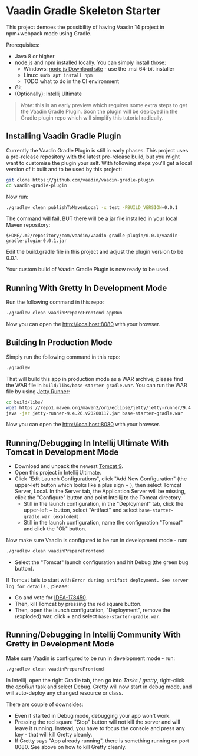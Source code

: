 # Vaadin Gradle Skeleton Starter

This project demoes the possibility of having Vaadin 14 project in npm+webpack
mode using Gradle.

Prerequisites:
* Java 8 or higher
* node.js and npm installed locally. You can simply install those:
  * Windows: [node.js Download site](https://nodejs.org/en/download/) - use the .msi 64-bit installer
  * Linux: `sudo apt install npm`
  * TODO what to do in the CI environment
* Git
* (Optionally): Intellij Ultimate

> *Note*: this is an early preview which requires some extra steps to get the Vaadin
> Gradle Plugin. Soon the plugin will be deployed in the Gradle plugin repo which will
> simplify this tutorial radically.

## Installing Vaadin Gradle Plugin

Currently the Vaadin Gradle Plugin is still in early phases. This project uses a pre-release repository with the latest pre-release build, but you might want to customise the plugin your self. With following steps you'll get a local version of it built and to be used by this project:

```bash
git clone https://github.com/vaadin/vaadin-gradle-plugin
cd vaadin-gradle-plugin
```

Now run:

```bash
./gradlew clean publishToMavenLocal -x test -PBUILD_VERSION=0.0.1
```

The command will fail, BUT there will be a jar file installed in your local Maven repository:

```
$HOME/.m2/repository/com/vaadin/vaadin-gradle-plugin/0.0.1/vaadin-gradle-plugin-0.0.1.jar
```

Edit the build.gradle file in this project and adjust the plugin version to be 0.0.1.

Your custom build of Vaadin Gradle Plugin is now ready to be used.

## Running With Gretty In Development Mode

Run the following command in this repo:

```bash
./gradlew clean vaadinPrepareFrontend appRun
```

Now you can open the [http://localhost:8080](http://localhost:8080) with your browser.

## Building In Production Mode

Simply run the following command in this repo:

```bash
./gradlew
```

That will build this app in production mode as a WAR archive; please find the
WAR file in `build/libs/base-starter-gradle.war`. You can run the WAR file
by using [Jetty Runner](https://mvnrepository.com/artifact/org.eclipse.jetty/jetty-runner):

```bash
cd build/libs/
wget https://repo1.maven.org/maven2/org/eclipse/jetty/jetty-runner/9.4.26.v20200117/jetty-runner-9.4.26.v20200117.jar
java -jar jetty-runner-9.4.26.v20200117.jar base-starter-gradle.war
```

Now you can open the [http://localhost:8080](http://localhost:8080) with your browser.

## Running/Debugging In Intellij Ultimate With Tomcat in Development Mode

* Download and unpack the newest [Tomcat 9](https://tomcat.apache.org/download-90.cgi).
* Open this project in Intellij Ultimate.
* Click "Edit Launch Configurations",
click "Add New Configuration" (the upper-left button which looks like a plus sign + ),
then select Tomcat Server, Local. In the Server tab, the Application Server will be missing,
click the "Configure" button and point Intellij to the Tomcat directory.
  * Still in the launch configuration, in the "Deployment" tab, click the upper-left + button,
    select "Artifact" and select `base-starter-gradle.war (exploded)`.
  * Still in the launch configuration, name the configuration "Tomcat" and click the "Ok" button.

Now make sure Vaadin is configured to be run in development mode - run:

```bash
./gradlew clean vaadinPrepareFrontend
```

* Select the "Tomcat" launch configuration and hit Debug (the green bug button).

If Tomcat fails to start with `Error during artifact deployment. See server log for details.`, please:
* Go and vote for [IDEA-178450](https://youtrack.jetbrains.com/issue/IDEA-178450).
* Then, kill Tomcat by pressing the red square button.
* Then, open the launch configuration, "Deployment", remove the (exploded) war, click + and select `base-starter-gradle.war`.

## Running/Debugging In Intellij Community With Gretty in Development Mode

Make sure Vaadin is configured to be run in development mode - run:

```bash
./gradlew clean vaadinPrepareFrontend
```

In Intellij, open the right Gradle tab, then go into *Tasks* / *gretty*, right-click the
*appRun* task and select Debug. Gretty will now start in debug mode, and will auto-deploy
any changed resource or class.

There are couple of downsides:
* Even if started in Debug mode, debugging your app won't work.
* Pressing the red square "Stop" button will not kill the server and will leave it running.
  Instead, you have to focus the console and press any key - that will kill Gretty cleanly.
* If Gretty says "App already running", there is something running on port 8080. See above
  on how to kill Gretty cleanly.
